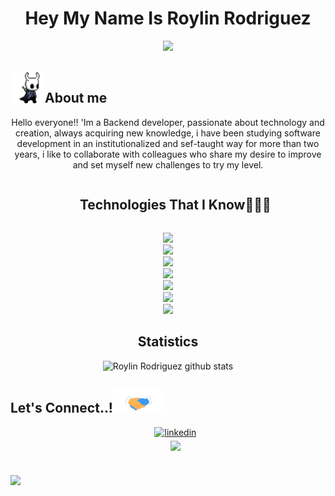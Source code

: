 <!--start name --->

<h1 align="center">Hey My Name Is Roylin Rodriguez</h1>

<!--en name --->

<!--start animation --->

<p align="center">
  <a href="https://github.com/DenverCoder1/readme-typing-svg"><img src="https://readme-typing-svg.herokuapp.com?lines=Software+Development+Student;Backend+Developer;Enthusiast;Always%20learning%20new%20things&center=true&width=500&height=50"></a>
</p>

<!--end animation--->

<!--start about me --->
## <picture><img src="https://raw.githubusercontent.com/TanZng/TanZng/master/assets/hollor_knight3.gif" width = 50px ></picture> **About me**
<div align="center">

Hello everyone!! 'Im a Backend developer, passionate about technology and creation, 
always acquiring new knowledge,  i have been studying software development in an institutionalized and
sef-taught way for more than two years, i like to collaborate with colleagues who share my desire to 
improve and set myself new challenges to try my level.
</div>
<!--end about me -->

<!--start skills -->

<div id="user-content-toc">
  <ul align="center">
    <summary><h2 style="display: inline-block">Technologies That I Know👨🏻‍💻</h2></summary>
  </ul>
</div>
<!--tech stack icons-->
<p align="center">
  <a href="https://skillicons.dev">
    <img src="https://skillicons.dev/icons?i=visualstudio,vscode,eclipse,postman&perline=14" />
  </a>
  <br>
  <a href="https://skillicons.dev">
    <img src="https://skillicons.dev/icons?i=cs,dotnet&perline=14" />
  </a>
  <br>
  <a href="https://skillicons.dev">
    <img src="https://skillicons.dev/icons?i=java,maven,hibernate,spring&perline=14" />
  </a>
  <br>
  <a href="https://skillicons.dev">
    <img src="https://skillicons.dev/icons?i=html,css&perline=14" />
  </a>
  <br>
  <a href="https://skillicons.dev">
    <img src="https://skillicons.dev/icons?i=js,nodejs,express&perline=14" />
  </a>
  <br>
  <a href="https://skillicons.dev">
    <img src="https://skillicons.dev/icons?i=mysql,mongodb&perline=14" />
  </a>
  <br>
  <a href="https://skillicons.dev">
    <img src="https://skillicons.dev/icons?i=git,docker&perline=14" />
  </a>
</p>

<!--end skills -->

<!--start statics -->

<div align="center">
<h2>Statistics</h2>
  
  ![Roylin Rodriguez github stats](https://github-readme-stats.vercel.app/api?username=ElRoy14&theme=tokyonight)
</div>

<!--end statics -->

<!--start connect -->

## <b> Let's Connect..!</b><img src="https://github.com/0xAbdulKhalid/0xAbdulKhalid/raw/main/assets/mdImages/handshake.gif" width ="80">
<div align='center'>

<ul>
<a href="https://www.linkedin.com/in/roylinrodriguez" target="_blank">
<img src="https://img.shields.io/badge/linkedin:  Roylin Rodriguez-%2300acee.svg?color=405DE6&style=for-the-badge&logo=linkedin&logoColor=white" alt=linkedin style="margin-bottom: 5px;"/>
</a>

<br>
<a href="mailto:roylinrodriguez5@gmail.com" target="_blank">
<img src="https://img.shields.io/badge/gmail:  Roylin Rodriguez-%23EA4335.svg?style=for-the-badge&logo=gmail&logoColor=white" t=mail style="margin-bottom: 5px;" />
</a>
	
</ul>
</div>

<br>
<img src="https://user-images.githubusercontent.com/73097560/115834477-dbab4500-a447-11eb-908a-139a6edaec5c.gif">
<br>
<br>
<br>

<div align='center'>

<!--end connect -->

<!--
ElRoy14/ElRoy14 is a ✨ special ✨ repository because its `README.md` (this file) appears on your GitHub profile.
You can click the Preview link to take a look at your changes.
--->
